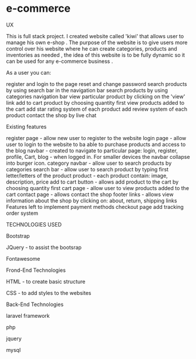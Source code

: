# e-commerce
UX

This is full stack project. I created website called 'kiwi' that allows user to manage his own e-shop . The purpose of the website is to give users more control over his website where he can create categories, products and inventories as needed  , the idea of this website is to be fully dynamic so it can be used for any e-commerce  business .

As a user you can:

register and login to the page
reset and change password
search products by using search bar in the navigation bar
search products by using categories navigation bar
view particular product by clicking on the 'view' link
add to cart product by choosing quantity first
view products added to the cart
add star rating system of each product
add review system of each product
contact the shop by live chat

Existing features

register page - allow new user to register to the website
login page - allow user to login to the website to ba able to purchase products and access to the blog
navbar - created to navigate to particular page: login, register, profile, Cart, blog - when logged in. For smaller devices the navbar collapse into burger icon.
category navbar - allow user to search products by categories
search bar - allow user to search product by typing first letter/letters of the product
product - each product contain: image, description, price
add to cart button - allows add product to the cart by choosing quantity first
cart page - allow user to view products added to the cart
contact page - allows contact the shop
footer links - allows view information about the shop by clicking on: about, return, shipping links
Features left to implement
payment methods
checkout page
add tracking order system

TECHNOLOGIES USED


Bootstrap 

JQuery - to assist the bootsrap

Fontawesome

Frond-End Technologies

HTML - to create basic structure

CSS - to add styles to the websites

Back-End Technologies

laravel framework

php

jquery

mysql
